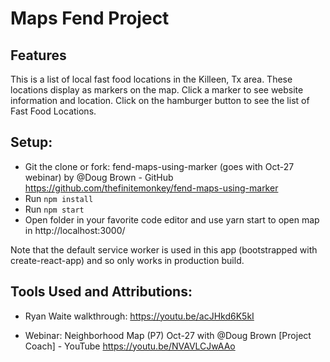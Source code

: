 # Maps Fend Project

## Features
This is a list of local fast food locations in the Killeen, Tx area. These locations display as markers on the map. Click a marker to see website information and location. Click on the hamburger button to see the list of Fast Food Locations.

## Setup:
* Git the clone or fork:
  fend-maps-using-marker (goes with Oct-27 webinar) by @Doug Brown - GitHub
  https://github.com/thefinitemonkey/fend-maps-using-marker
* Run `npm install`
* Run `npm start`
* Open folder in your favorite code editor and use yarn start to open map in http://localhost:3000/

Note that the default service worker is used in this app (bootstrapped with create-react-app) and so only works in production build.

## Tools Used and Attributions:
* Ryan Waite walkthrough:
  https://youtu.be/acJHkd6K5kI

* Webinar: Neighborhood Map (P7) Oct-27 with @Doug Brown [Project Coach]  - YouTube
  https://youtu.be/NVAVLCJwAAo

